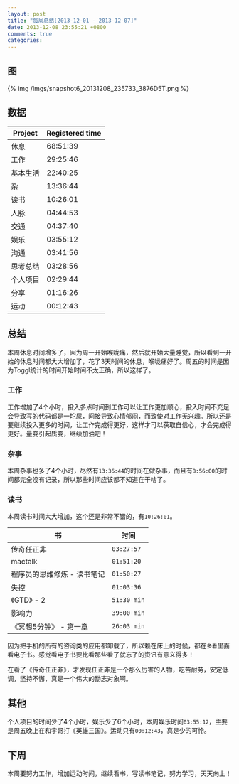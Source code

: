```yaml
---
layout: post
title: "每周总结[2013-12-01 - 2013-12-07]"
date: 2013-12-08 23:55:21 +0800
comments: true
categories: 
---
```



## 图

{% img /imgs/snapshot6_20131208_235733_3876D5T.png %}

## 数据

Project|Registered time
-|-
休息|68:51:39
工作|29:25:46
基本生活|22:40:25
杂|13:36:44
读书|10:26:01
人脉|04:44:53
交通|04:37:40
娱乐|03:55:12
沟通|03:41:56
思考总结|03:28:56
个人项目|02:29:44
分享|01:16:26
运动|00:12:43

## 总结

本周休息时间增多了，因为周一开始喉咙痛，然后就开始大量睡觉，所以看到一开始的休息时间都大大增加了，花了3天时间的休息，喉咙痛好了。周五的时间是因为Toggl统计的时间开始时间不太正确，所以这样了。

### 工作

工作增加了4个小时，投入多点时间到工作可以让工作更加顺心，投入时间不充足会导致写的代码都是一坨屎，间接导致心情郁闷，而致使对工作无兴趣。所以还是要继续投入更多的时间，让工作完成得更好，这样才可以获取自信心，才会完成得更好。量变引起质变，继续加油吧！

### 杂事

本周杂事也多了4个小时，尽然有`13:36:44`的时间在做杂事，而且有`8:56:00`的时间都完全没有记录，所以那些时间应该都不知道在干啥了。

### 读书

本周读书时间大大增加，这个还是非常不错的，有`10:26:01`。

书 | 时间
-|-
传奇任正非 | `03:27:57`
mactalk | `01:51:20`
程序员的思维修炼 - 读书笔记 | `01:50:27`
失控 | `01:03:36`
《GTD》 - 2 | `51:30 min`
影响力 | `39:00 min`
《冥想5分钟》 - 第一章 | `26:03 min`

因为把手机的所有的咨询类的应用都卸载了，所以赖在床上的时候，都在`多看`里面看电子书。感觉看电子书要比看那些看了就忘了的资讯有意义得多！

在看了《传奇任正非》，才发现任正非是一个那么厉害的人物，吃苦耐劳，安定低调，坚持不懈，真是一个伟大的励志对象啊。

## 其他
个人项目的时间少了4个小时，娱乐少了6个小时，本周娱乐时间`03:55:12`，主要是周五晚上在和宇哥打《英雄三国》。运动只有`00:12:43`，真是少的可怜。

## 下周

本周要努力工作，增加运动时间，继续看书，写读书笔记，努力学习，天天向上！






